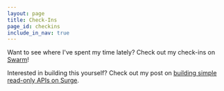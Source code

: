 ```yaml
---
layout: page
title: Check-Ins
page_id: checkins
include_in_nav: true
---
```


Want to see where I've spent my time lately? Check out my check-ins on [Swarm](https://www.swarmapp.com/)!

<div id="checkin_map" style="opacity:0;"></div>

Interested in building this yourself? Check out my post on [building simple read-only APIs on Surge](/developing-simple-json-apis-on-surge).
